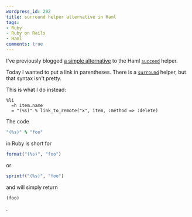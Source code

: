 ```yaml
---
wordpress_id: 202
title: surround helper alternative in Haml
tags:
- Ruby
- Ruby on Rails
- Haml
comments: true
---
```

I've previously blogged <a href="/2007/11/comma-after-link-in-haml">a simple alternative</a> to the Haml <code><a href="http://haml.hamptoncatlin.com/docs/rdoc/classes/Haml/Helpers.html#M000013">succeed</a></code> helper.

Today I wanted to put a link in parentheses. There is a <code><a href="http://haml.hamptoncatlin.com/docs/rdoc/classes/Haml/Helpers.html#M000011">surround</a></code> helper, but that syntax isn't pretty.

This is what I do instead:

``` haml
%li
  =h item.name
  = "(%s)" % link_to_remote("x", item, :method => :delete)
```

The code

``` ruby
"(%s)" % "foo"
```
in Ruby is short for

``` ruby
format("(%s)", "foo")
```
or

``` ruby
sprintf("(%s)", "foo")
```
and will simply return


    (foo)

.
